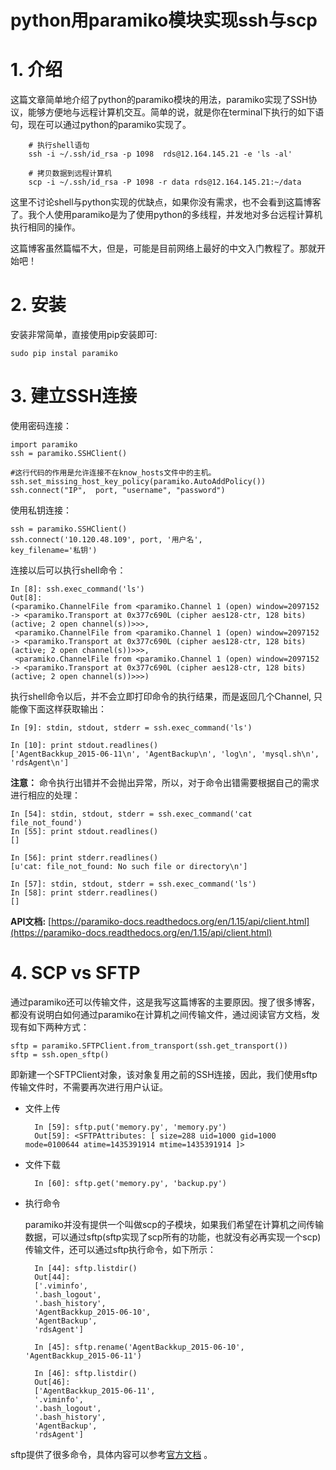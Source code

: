 # python用paramiko模块实现ssh与scp

# 1\. 介绍

这篇文章简单地介绍了python的paramiko模块的用法，paramiko实现了SSH协议，能够方便地与远程计算机交互。简单的说，就是你在terminal下执行的如下语句，现在可以通过python的paramiko实现了。

```
    # 执行shell语句
    ssh -i ~/.ssh/id_rsa -p 1098  rds@12.164.145.21 -e 'ls -al'

    # 拷贝数据到远程计算机
    scp -i ~/.ssh/id_rsa -P 1098 -r data rds@12.164.145.21:~/data
```

这里不讨论shell与python实现的优缺点，如果你没有需求，也不会看到这篇博客了。我个人使用paramiko是为了使用python的多线程，并发地对多台远程计算机执行相同的操作。

这篇博客虽然篇幅不大，但是，可能是目前网络上最好的中文入门教程了。那就开始吧！

# 2\. 安装

安装非常简单，直接使用pip安装即可:

```
sudo pip instal paramiko
```

# 3\. 建立SSH连接

使用密码连接：

```
import paramiko
ssh = paramiko.SSHClient()

#这行代码的作用是允许连接不在know_hosts文件中的主机。
ssh.set_missing_host_key_policy(paramiko.AutoAddPolicy())
ssh.connect("IP",  port, "username", "password")
```

使用私钥连接：

```
ssh = paramiko.SSHClient()
ssh.connect('10.120.48.109', port, '用户名',
key_filename='私钥')
```

连接以后可以执行shell命令：

```
In [8]: ssh.exec_command('ls')
Out[8]:
(<paramiko.ChannelFile from <paramiko.Channel 1 (open) window=2097152 -> <paramiko.Transport at 0x377c690L (cipher aes128-ctr, 128 bits) (active; 2 open channel(s))>>>,
 <paramiko.ChannelFile from <paramiko.Channel 1 (open) window=2097152 -> <paramiko.Transport at 0x377c690L (cipher aes128-ctr, 128 bits) (active; 2 open channel(s))>>>,
 <paramiko.ChannelFile from <paramiko.Channel 1 (open) window=2097152 -> <paramiko.Transport at 0x377c690L (cipher aes128-ctr, 128 bits) (active; 2 open channel(s))>>>)
```

执行shell命令以后，并不会立即打印命令的执行结果，而是返回几个Channel, 只能像下面这样获取输出：

```
In [9]: stdin, stdout, stderr = ssh.exec_command('ls')

In [10]: print stdout.readlines()
['AgentBackkup_2015-06-11\n', 'AgentBackup\n', 'log\n', 'mysql.sh\n', 'rdsAgent\n']
```

**注意：** 命令执行出错并不会抛出异常，所以，对于命令出错需要根据自己的需求进行相应的处理：

```
In [54]: stdin, stdout, stderr = ssh.exec_command('cat file_not_found')
In [55]: print stdout.readlines()
[]

In [56]: print stderr.readlines()
[u'cat: file_not_found: No such file or directory\n']

In [57]: stdin, stdout, stderr = ssh.exec_command('ls')
In [58]: print stderr.readlines()
[]
```

**API文档:** [https://paramiko-docs.readthedocs.org/en/1.15/api/client.html](https://paramiko-docs.readthedocs.org/en/1.15/api/client.html)

# 4\. SCP vs SFTP

通过paramiko还可以传输文件，这是我写这篇博客的主要原因。搜了很多博客，都没有说明白如何通过paramiko在计算机之间传输文件，通过阅读官方文档，发现有如下两种方式：

```
sftp = paramiko.SFTPClient.from_transport(ssh.get_transport())
sftp = ssh.open_sftp()
```

即新建一个SFTPClient对象，该对象复用之前的SSH连接，因此，我们使用sftp传输文件时，不需要再次进行用户认证。

*   文件上传

    ```
      In [59]: sftp.put('memory.py', 'memory.py')
      Out[59]: <SFTPAttributes: [ size=288 uid=1000 gid=1000 mode=0100644 atime=1435391914 mtime=1435391914 ]>
    ```

*   文件下载

    ```
      In [60]: sftp.get('memory.py', 'backup.py')
    ```

*   执行命令

    paramiko并没有提供一个叫做scp的子模块，如果我们希望在计算机之间传输数据，可以通过sftp(sftp实现了scp所有的功能，也就没有必再实现一个scp)传输文件，还可以通过sftp执行命令，如下所示：

    ```
      In [44]: sftp.listdir()
      Out[44]:
      ['.viminfo',
      '.bash_logout',
      '.bash_history',
      'AgentBackkup_2015-06-10',
      'AgentBackup',
      'rdsAgent']

      In [45]: sftp.rename('AgentBackkup_2015-06-10', 'AgentBackkup_2015-06-11')

      In [46]: sftp.listdir()
      Out[46]:
      ['AgentBackkup_2015-06-11',
      '.viminfo',
      '.bash_logout',
      '.bash_history',
      'AgentBackup',
      'rdsAgent']
    ```

sftp提供了很多命令，具体内容可以参考[官方文档](https://paramiko-docs.readthedocs.org/en/1.15/api/sftp.html) 。